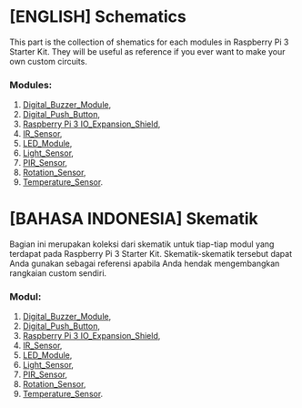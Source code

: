 # [ENGLISH] Schematics
This part is the collection of shematics for each modules in Raspberry Pi 3 Starter Kit. They will be useful as reference if you ever want to make your own custom circuits.

### Modules:
1. [Digital_Buzzer_Module](/Schematics/Digital%20Buzzer%20Module.pdf),
2. [Digital_Push_Button](/Schematics/Digital%20Push%20Button.pdf),
3. [Raspberry Pi 3 IO_Expansion_Shield](/Schematics/Raspberry%20Pi%203%20IO%20Expansion%20Shield.pdf),
4. [IR_Sensor](/Schematics/IR%20Sensor.pdf),
5. [LED_Module](/Schematics/LED%20Module.pdf),
6. [Light_Sensor](/Schematics/Light%20Sensor.pdf),
7. [PIR_Sensor](/Schematics/PIR%20Sensor.pdf),
8. [Rotation_Sensor](/Schematics/Rotation%20Sensor.pdf),
9. [Temperature_Sensor](/Schematics/Temperature%20Sensor.pdf).

# [BAHASA INDONESIA] Skematik
Bagian ini merupakan koleksi dari skematik untuk tiap-tiap modul yang terdapat pada Raspberry Pi 3 Starter Kit. Skematik-skematik tersebut dapat Anda gunakan sebagai referensi apabila Anda hendak mengembangkan rangkaian custom sendiri.

### Modul:
1. [Digital_Buzzer_Module](/Schematics/Digital%20Buzzer%20Module.pdf),
2. [Digital_Push_Button](/Schematics/Digital%20Push%20Button.pdf),
3. [Raspberry Pi 3 IO_Expansion_Shield](/Schematics/Raspberry%20Pi%203%20IO%20Expansion%20Shield.pdf),
4. [IR_Sensor](/Schematics/IR%20Sensor.pdf),
5. [LED_Module](/Schematics/LED%20Module.pdf),
6. [Light_Sensor](/Schematics/Light%20Sensor.pdf),
7. [PIR_Sensor](/Schematics/PIR%20Sensor.pdf),
8. [Rotation_Sensor](/Schematics/Rotation%20Sensor.pdf),
9. [Temperature_Sensor](/Schematics/Temperature%20Sensor.pdf).

